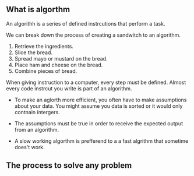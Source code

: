 ## What is algorthm

An algorithh is a series of defined instrcutions that perform a task.

We can break down the process of creating a sandwitch to an algorithm.

1. Retrieve the ingredients.
2. Slice the bread.
3. Spread mayo or mustard on the bread.
4. Place ham and cheese on the bread.
5. Combine pieces of bread.

When giving instruction to a computer, every step must be defined.
Almost every code instrcut you write is part of an algorithm.

- To make an aglorth more efficient, you often have to make assumptions about your data.
You might assume you data is sorted or it would only contnain intergers.

- The assumptions must be true in order to receive the expected output from an algorithm.

- A slow working algorthm is prefferend to a a fast algrithm that sometime does't work.


## The process to solve any problem
